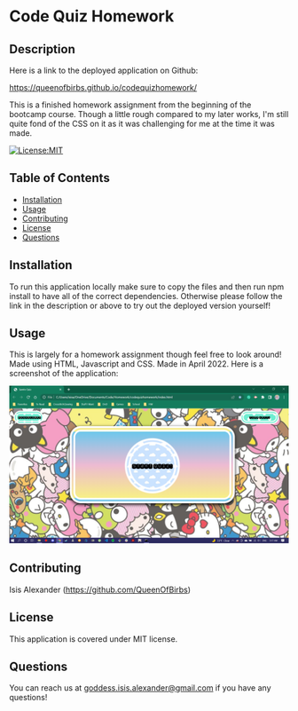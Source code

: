 # Code Quiz Homework

## Description 

Here is a link to the deployed application on Github:

https://queenofbirbs.github.io/codequizhomework/

This is a finished homework assignment from the beginning of the bootcamp course. Though a little rough compared to my later works, I'm still quite fond of the CSS on it as it was challenging for me at the time it was made.

[![License:MIT](https://img.shields.io/badge/License-MIT-yellow.svg)](https://opensource.org/licenses/MIT)

## Table of Contents
- [Installation](#installation)
- [Usage](#usage)
- [Contributing](#contributing)
- [License](#license)
- [Questions](#questions)

## Installation

To run this application locally make sure to copy the files and then run npm install to have all of the correct dependencies. Otherwise please follow the link in the description or above to try out the deployed version yourself!

## Usage

This is largely for a homework assignment though feel free to look around! Made using HTML, Javascript and CSS. Made in April 2022.
Here is a screenshot of the application:

<img src="./finished/quiz-start.png">


## Contributing

Isis Alexander (https://github.com/QueenOfBirbs)

## License

This application is covered under MIT license. 

## Questions

You can reach us at goddess.isis.alexander@gmail.com if you have any questions!

